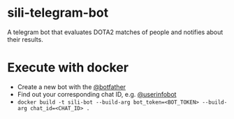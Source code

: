 # sili-telegram-bot

A telegram bot that evaluates DOTA2 matches of people and notifies about their results.

# Execute with docker
- Create a new bot with the [@botfather](https://t.me/botfather)
- Find out your corresponding chat ID, e.g. [@userinfobot](https://t.me/userinfobot)
- `docker build -t sili-bot --build-arg bot_token=<BOT_TOKEN> --build-arg chat_id=<CHAT_ID> .`